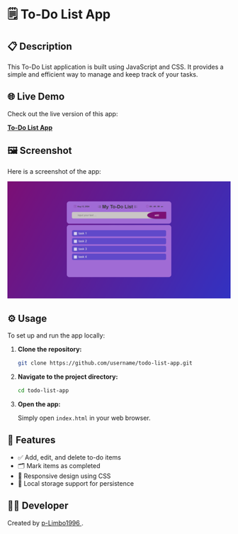 # 🗒️ **To-Do List App**

## 📋 **Description**

This To-Do List application is built using JavaScript and CSS. It provides a simple and efficient way to manage and keep track of your tasks.

## 🌐 **Live Demo**

Check out the live version of this app:

[**To-Do List App**](https://p-limbo1996.github.io/to-do-list-js/)

## 🖼️ **Screenshot**

Here is a screenshot of the app:

![Screenshot](image/screenshot.png)

## ⚙️ **Usage**

To set up and run the app locally:

1. **Clone the repository:**

   ```bash
   git clone https://github.com/username/todo-list-app.git
   ```

2. **Navigate to the project directory:**

   ```bash
   cd todo-list-app
   ```

3. **Open the app:**

   Simply open `index.html` in your web browser.

## 🌟 **Features**

- ✅ Add, edit, and delete to-do items
- 🗂️ Mark items as completed
- 📱 Responsive design using CSS
- 💾 Local storage support for persistence

## 👨‍💻 **Developer**

Created by [p-Limbo1996 ](https://github.com/p-Limbo1996).

